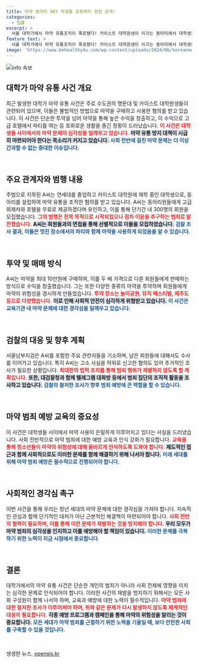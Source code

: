 ```yaml
---
title: 마약 동아리 SKY 학생들 호화파티 현장 공개!
categories:
  - 법률
excerpt: >
  서울 대학가에서 마약 유통조직이 폭로됐다! 카이스트 대학원생이 이끄는 동아리에서 대학생들이 마약을 사들여 성행위를 협박하며 호화 파티를 즐겼다. 14명이 기소된 가운데, 검찰은 추가 수사를 이어가고 있다. 자세한 내용은 기사에서 확인하세요!
feature_text: >
  서울 대학가에서 마약 유통조직이 폭로됐다! 카이스트 대학원생이 이끄는 동아리에서 대학생들이 마약을 사들여 성행위를 협박하며 호화 파티를 즐겼다. 14명이 기소된 가운데, 검찰은 추가 수사를 이어가고 있다. 자세한 내용은 기사에서 확인하세요!
image: 'https://www.behealthy4u.com/wp-content/uploads/2024/06/koreanews.jpg'
---
```


<p><img src="https://www.behealthy4u.com/wp-content/uploads/2024/06/koreanews.jpg" alt="info 속보" /></p>

<h2 data-ke-size="size26">대학가 마약 유통 사건 개요</h2>

<p data-ke-size="size16">최근 발생한 대학가 마약 유통 사건은 주로 수도권의 명문대 및 카이스트 대학원생들이 관련되어 있으며, 이들은 불법적인 방법으로 마약을 구매하고 사용한 혐의를 받고 있습니다. 이 사건은 단순한 투약을 넘어 마약을 통해 높은 수익을 창출하고, 이 수익으로 고급 호텔에서 파티를 여는 등 호화로운 생활을 즐긴 정황이 드러났습니다. <b><span style="color: #ee2323;">이 사건은 대학생들 사이에서의 마약 문제의 심각성을 일깨우고 있습니다.</span></b> <b><span style="background-color: #21538527;">마약 유통 방지 대책이 시급히 마련되어야 한다는 목소리가 커지고 있습니다.</span></b> <b><span style="color: #1a5490;">사회 전반에 걸친 마약 문제는 더 이상 간과할 수 없는 중대한 이슈입니다.</span></b></p>

<p data-ke-size="size16">&nbsp;</p>

<h2 data-ke-size="size26">주요 관계자와 범행 내용</h2>

<p data-ke-size="size16">주범으로 지목된 A씨는 연세대를 졸업하고 카이스트 대학원에 재학 중인 대학생으로, 동아리를 설립하여 마약 유통을 조직한 혐의를 받고 있습니다. A씨는 동아리원들에게 고급 외제차와 호텔을 무료로 제공하겠다며 유인하고, 이를 통해 단기간 내 300명의 회원을 모집했습니다. <b><span style="color: #ee2323;">그의 범행은 친목 목적으로 시작되었으나 점차 이윤을 추구하는 범죄로 발전했습니다.</span></b> <b><span style="background-color: #21538527;">A씨는 회원들과의 면접을 통해 선별적으로 이들을 모집하였습니다.</span></b> <b><span style="color: #1a5490;">검찰 조사 결과, 이들은 멋진 장소에서의 파티와 함께 마약을 사용하게 되었음을 알 수 있습니다.</span></b></p>

<p data-ke-size="size16">&nbsp;</p>

<h2 data-ke-size="size26">투약 및 매매 방식</h2>

<p data-ke-size="size16">A씨는 마약을 최대 10만원에 구매하여, 이를 두 배 가격으로 다른 회원들에게 판매하는 방식으로 수익을 창출했습니다. 그는 또한 다양한 종류의 마약을 투약하며 회원들에게 마약의 위험성을 경시하게 만들었습니다. <b><span style="color: #ee2323;">투약 장소는 놀이공원, 뮤직 페스티벌, 제주도 등으로 다양했습니다.</span></b> <b><span style="background-color: #21538527;">이로 인해 사회적 안전이 심각하게 위협받고 있습니다.</span></b> <b><span style="color: #1a5490;">이 사건은 교육기관 내 마약 문제에 대한 경각심을 일깨우고 있습니다.</span></b></p>

<p data-ke-size="size16">&nbsp;</p>

<h2 data-ke-size="size26">검찰의 대응 및 향후 계획</h2>

<p data-ke-size="size16">서울남부지검은 A씨를 포함한 주요 관련자들을 기소하며, 남은 회원들에 대해서도 수사를 이어가고 있습니다. 특히 A씨는 고소 사실을 허위로 신고한 혐의도 있어 추가적인 조사가 필요한 상황입니다. <b><span style="color: #ee2323;">최대한의 법적 조치를 통해 범죄 행위가 재발하지 않도록 할 계획입니다.</span></b> <b><span style="background-color: #21538527;">또한, 대검찰청과 함께 텔레그램 대화방 등에서 범죄 집단의 조직적 활동을 조사하고 있습니다.</span></b> <b><span style="color: #1a5490;">검찰의 철저한 조사가 향후 범죄 예방에 큰 역할을 할 수 있습니다.</span></b></p>

<p data-ke-size="size16">&nbsp;</p>

<h2 data-ke-size="size26">마약 범죄 예방 교육의 중요성</h2>

<p data-ke-size="size16">이 사건은 대학생들 사이에서 마약 사용이 은밀하게 이루어지고 있다는 사실을 드러냈습니다. 사회 전반적으로 마약 범죄에 대한 예방 교육과 인식 강화가 필요합니다. <b><span style="color: #ee2323;">교육을 통해 청소년들이 마약의 위험성에 대해 올바르게 인식하도록 도와야 합니다.</span></b> <b><span style="background-color: #21538527;">제도적인 접근과 함께 사회적으로도 이러한 문제를 함께 해결하기 위해 나서야 합니다.</span></b> <b><span style="color: #1a5490;">미래 세대를 위해 마약 범죄 예방은 필수적으로 진행되어야 합니다.</span></b></p>

<p data-ke-size="size16">&nbsp;</p>

<h2 data-ke-size="size26">사회적인 경각심 촉구</h2>

<p data-ke-size="size16">이번 사건을 통해 우리는 청년 세대의 마약 문제에 대한 경각심을 가져야 합니다. 지속적인 관심과 함께 단기적인 대처가 아닌 근본적인 해결책이 마련되어야 합니다. <b><span style="color: #ee2323;">사회 전반의 협력이 필요하며, 이를 통해 이런 문제가 재발하는 것을 방지해야 합니다.</span></b> <b><span style="background-color: #21538527;">우리 모두가 마약 범죄의 심각성을 인지하고 이를 예방해야 할 책임이 있습니다.</span></b> <b><span style="color: #1a5490;">이러한 문제를 극복하기 위한 노력이 지금 시점에서 중요합니다.</span></b></p>

<p data-ke-size="size16">&nbsp;</p>

<h2 data-ke-size="size26">결론</h2>

<p data-ke-size="size16">대학가에서의 마약 유통 사건은 단순한 개인의 범죄가 아니라 사회 전체에 영향을 미치는 심각한 문제로 인식되어야 합니다. 이러한 사건의 재발을 방지하기 위해서는 모든 사회 구성원이 함께 나서야 하며, 교육과 예방에 대한 노력이 필수적입니다. <b><span style="color: #ee2323;">마약 범죄에 대한 철저한 조사가 이루어져야 하며, 위와 같은 문제가 다시 발생하지 않도록 체계적인 대응이 필요합니다.</span></b> <b><span style="background-color: #21538527;">각종 예방 프로그램과 캠페인을 통해 마약의 위험성을 알리는 것이 중요합니다.</span></b> <b><span style="color: #1a5490;">모든 세대가 마약 범죄를 근절하기 위한 노력을 기울일 때, 보다 안전한 사회를 구축할 수 있을 것입니다.</span></b></p>

<p data-ke-size="size16">&nbsp;</p>
생생한 뉴스, <a href="https://opensis.kr" rel="dofollow">opensis.kr</a>


